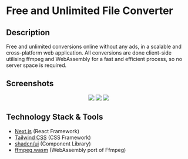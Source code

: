 # Free and Unlimited File Converter

## Description
Free and unlimited conversions online without any ads, in a scalable and cross-platform web application. All conversions are done client-side utilising ffmpeg and WebAssembly for a fast and efficient process, so no server space is required.

## Screenshots
<p align="middle">
  <img src="https://github.com/barna-bb/converter/assets/64091884/79ad2959-cd99-4246-b3be-0a36c288de3c">
  <img src="https://github.com/barna-bb/converter/assets/64091884/186dd802-ecaa-4520-856c-516f588ab3e9">
  <img src="https://github.com/barna-bb/converter/assets/64091884/a6390c7c-d36c-43ec-8827-b065a675dc9c">
</p>

## Technology Stack & Tools

- [Next.js](https://nextjs.org/) (React Framework)
- [Tailwind CSS](https://tailwindcss.com/) (CSS Framework)
- [shadcn/ui](https://ui.shadcn.com/) (Component Library)
- [ffmpeg.wasm](https://ffmpegwasm.netlify.app/) (WebAssembly port of Ffmpeg)

